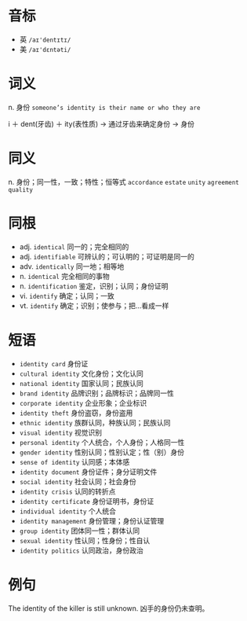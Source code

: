 # 音标

- 英 `/aɪ'dentɪtɪ/`
- 美 `/aɪ'dɛntəti/`

# 词义

n. 身份
`someone’s identity is their name or who they are`



i ＋ dent(牙齿) ＋ ity(表性质) → 通过牙齿来确定身份 → 身份

# 同义

n. 身份；同一性，一致；特性；恒等式
`accordance` `estate` `unity` `agreement` `quality`

# 同根

- adj. `identical` 同一的；完全相同的
- adj. `identifiable` 可辨认的；可认明的；可证明是同一的
- adv. `identically` 同一地；相等地
- n. `identical` 完全相同的事物
- n. `identification` 鉴定，识别；认同；身份证明
- vi. `identify` 确定；认同；一致
- vt. `identify` 确定；识别；使参与；把…看成一样

# 短语

- `identity card` 身份证
- `cultural identity` 文化身份；文化认同
- `national identity` 国家认同；民族认同
- `brand identity` 品牌识别；品牌标识；品牌同一性
- `corporate identity` 企业形象；企业标识
- `identity theft` 身份盗窃，身份盗用
- `ethnic identity` 族群认同，种族认同；民族认同
- `visual identity` 视觉识别
- `personal identity` 个人统合，个人身份；人格同一性
- `gender identity` 性别认同；性别认定；性（别）身份
- `sense of identity` 认同感；本体感
- `identity document` 身份证件；身分证明文件
- `social identity` 社会认同；社会身份
- `identity crisis` 认同的转折点
- `identity certificate` 身份证明书，身份证
- `individual identity` 个人统合
- `identity management` 身份管理；身份认证管理
- `group identity` 团体同一性；群体认同
- `sexual identity` 性认同；性身份；性自认
- `identity politics` 认同政治，身份政治

# 例句

The identity of the killer is still unknown.
凶手的身份仍未查明。


